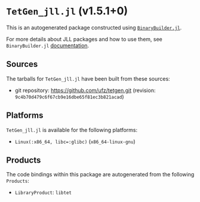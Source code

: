 # `TetGen_jll.jl` (v1.5.1+0)

This is an autogenerated package constructed using [`BinaryBuilder.jl`](https://github.com/JuliaPackaging/BinaryBuilder.jl).

For more details about JLL packages and how to use them, see `BinaryBuilder.jl` [documentation](https://juliapackaging.github.io/BinaryBuilder.jl/dev/jll/).

## Sources

The tarballs for `TetGen_jll.jl` have been built from these sources:

* git repository: https://github.com/ufz/tetgen.git (revision: `9c4b70d479c6f67cb9e16dbe65f81ec3b821acad`)

## Platforms

`TetGen_jll.jl` is available for the following platforms:

* `Linux(:x86_64, libc=:glibc)` (`x86_64-linux-gnu`)

## Products

The code bindings within this package are autogenerated from the following `Products`:

* `LibraryProduct`: `libtet`
